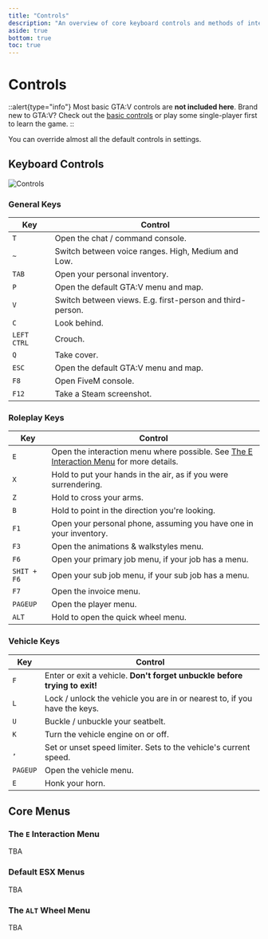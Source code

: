 ```yaml
---
title: "Controls"
description: "An overview of core keyboard controls and methods of interacting with the world"
aside: true
bottom: true
toc: true
---
```


# Controls

::alert{type="info"}
Most basic GTA:V controls are **not included here**. Brand new to GTA:V? Check out the [basic controls](https://gta.fandom.com/wiki/Controls_for_GTA_V) or play some single-player first to learn the game.
::

You can override almost all the default controls in settings.

## Keyboard Controls

![Controls](https://i.imgur.com/ByE5Xle.png)

### General Keys

|Key|Control|
|--|--|
|`T`|Open the chat / command console.|
|`~`|Switch between voice ranges. High, Medium and Low.|
|`TAB`|Open your personal inventory.|
|`P`|Open the default GTA:V menu and map.|
|`V`|Switch between views. E.g. first-person and third-person.|
|`C`|Look behind.|
|`LEFT CTRL`|Crouch.|
|`Q`|Take cover.|
|`ESC`|Open the default GTA:V menu and map.|
|`F8`|Open FiveM console.|
|`F12`|Take a Steam screenshot.|

### Roleplay Keys

|Key|Control|
|--|--|
|`E`|Open the interaction menu where possible. See [The E Interaction Menu](#the-e-interaction-menu) for more details.|
|`X`|Hold to put your hands in the air, as if you were surrendering.|
|`Z`|Hold to cross your arms.|
|`B`|Hold to point in the direction you're looking.|
|`F1`|Open your personal phone, assuming you have one in your inventory.|
|`F3`|Open the animations & walkstyles menu.|
|`F6`|Open your primary job menu, if your job has a menu.|
|`SHIT + F6`|Open your sub job menu, if your sub job has a menu.|
|`F7`|Open the invoice menu.|
|`PAGEUP`|Open the player menu.|
|`ALT`|Hold to open the quick wheel menu.|

### Vehicle Keys

|Key|Control|
|--|--|
|`F`|Enter or exit a vehicle. **Don't forget unbuckle before trying to exit!**|
|`L`|Lock / unlock the vehicle you are in or nearest to, if you have the keys.|
|`U`|Buckle / unbuckle your seatbelt.|
|`K`|Turn the vehicle engine on or off.|
|`,`|Set or unset speed limiter. Sets to the vehicle's current speed.|
|`PAGEUP`|Open the vehicle menu.|
|`E`|Honk your horn.|

## Core Menus

### The `E` Interaction Menu

TBA

### Default ESX Menus

TBA

### The `ALT` Wheel Menu

TBA
